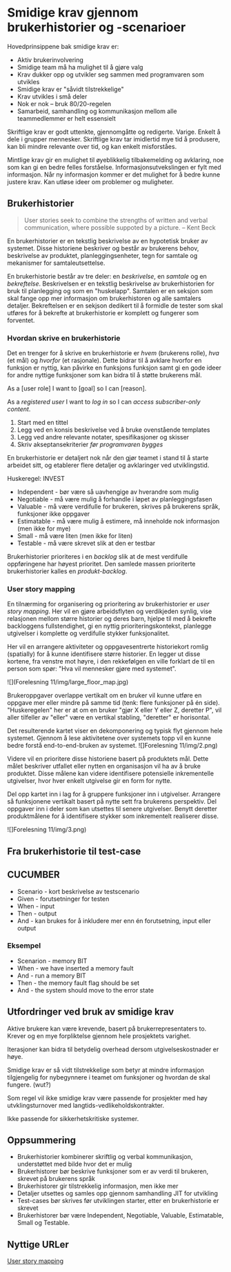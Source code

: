 # Smidige krav gjennom brukerhistorier og -scenarioer


Hovedprinsippene bak smidige krav er:
* Aktiv brukerinvolvering
* Smidige team må ha mulighet til å gjøre valg
* Krav dukker opp og utvikler seg sammen med programvaren som utvikles
* Smidige krav er "såvidt tilstrekkelige"
* Krav utvikles i små deler
* Nok er nok – bruk 80/20-regelen
* Samarbeid, samhandling og kommunikasjon mellom alle teammedlemmer er helt essensielt




Skriftlige krav er godt uttenkte, gjennomgåtte og redigerte. Varige. Enkelt å dele i grupper mennesker.
Skriftlige krav tar imidlertid mye tid å produsere, kan bli mindre relevante over tid, og kan enkelt misforståes.

Mintlige krav gir en mulighet til øyeblikkelig tilbakemelding og avklaring, noe som kan gi en bedre felles forståelse. Informasjonsutvekslingen er fylt med informasjon. Når ny informasjon kommer er det mulighet for å bedre kunne justere krav. Kan utløse ideer om problemer og muligheter.



## Brukerhistorier

> User stories seek to combine the strengths of written and verbal communication, where possible suppoted by a picture. – Kent Beck

En brukerhistorier er en tekstlig beskrivelse av en hypotetisk bruker av systemet. Disse historiene beskriver og består av brukerens behov, beskrivelse av produktet, planleggingsenheter, tegn for samtale og mekanismer for samtaleutsettelse.

En brukerhistorie består av tre deler: en _beskrivelse_, en _samtale_ og en _bekreftelse_. Beskrivelsen er en tekstlig beskrivelse av brukerhistorien for bruk til planlegging og som en "huskelapp". Samtalen er en seksjon som skal fange opp mer informasjon om brukerhistoren og alle samtalers detaljer. Bekreftelsen er en sekjson dedikert til å formidle de tester som skal utføres for å bekrefte at brukerhistorie er komplett og fungerer som forventet.


### Hvordan skrive en brukerhistorie
Det en trenger for å skrive en brukerhistorie er _hvem_ (brukerens rolle), _hva_ (et mål) og _hvorfor_ (et rasjonale). Dette bidrar til å avklare hvorfor en funksjon er nyttig, kan påvirke en funksjons funksjon samt gi en gode ideer for andre nyttige funksjoner som kan bidra til å støtte brukerens mål.

As a [user role] I want to [goal] so I can [reason].

As a _registered user_ I want to _log in_ so I can _access subscriber-only content_.

1. Start med en tittel
2. Legg ved en konsis beskrivelse ved å bruke ovenstående templates
3. Legg ved andre relevante notater, spesifikasjoner og skisser
4. Skriv akseptansekriterier _før programvaren bygges_

En brukerhistorie er detaljert nok når den gjør teamet i stand til å starte arbeidet sitt, og etablerer flere detaljer og avklaringer ved utviklingstid.

Huskeregel: INVEST

* Independent - bør være så uavhengige av hverandre som mulig
* Negotiable - må være mulig å forhandle i løpet av planleggingsfasen
* Valuable - må være verdifulle for brukeren, skrives på brukerens språk, funksjoner ikke oppgaver
* Estimatable - må være mulig å estimere, må inneholde nok informasjon (men ikke for mye)
* Small - må være liten (men ikke for liten)
* Testable - må være skrevet slik at den er testbar


Brukerhistorier prioriteres i en _backlog_ slik at de mest verdifulle oppføringene har høyest prioritet. Den samlede massen prioriterte brukerhistorier kalles en _produkt-backlog_.


### User story mapping
En tilnærming for organisering og prioritering av brukerhistorier er _user story mapping_. Her vil en gjøre arbeidsflyten og verdikjeden synlig,
vise relasjonen mellom større historier og deres barn,
hjelpe til med å bekrefte backloggens fullstendighet,
gi en nyttig prioriteringskontekst,
planlegge utgivelser i komplette og verdifulle stykker funksjonalitet.

Her vil en arrangere aktiviteter og oppgavesentrerte historiekort romlig (spatially) for å kunne identifisere større historier. En legger ut disse kortene, fra venstre mot høyre, i den rekkefølgen en ville forklart de til en person som spør: "Hva vil mennesker gjøre med systemet".

![](Forelesning 11/img/large_floor_map.jpg)

Brukeroppgaver overlappe vertikalt om en bruker vil kunne utføre en oppgave mer eller mindre på samme tid (tenk: flere funksjoner på én side). "Huskeregelen" her er at om en bruker "gjør X eller Y eller Z, deretter P", vil aller tilfeller av "eller" være en vertikal stabling, "deretter" er horisontal.

Det resulterende kartet viser en dekomponering og typisk flyt gjennom hele systemet. Gjennom å lese aktivitetene over systemets topp vil en kunne bedre forstå end-to-end-bruken av systemet.
![]Forelesning 11/img/2.png)

Videre vil en prioritere disse historiene basert på produktets mål. Dette målet beskriver utfallet eller nytten en organisasjon vil ha av å bruke produktet. Disse målene kan videre identifisere potensielle inkrementelle utgivelser, hvor hver enkelt utgivelse gir en form for nytte.

Del opp kartet inn i lag for å gruppere funksjoner inn i utgivelser. Arrangere så funksjonene vertikalt basert på nytte sett fra brukerens perspektiv. Del oppgaver inn i deler som kan utsettes til senere utgivelser. Benytt deretter produktmålene for å identifisere stykker som inkrementelt realiserer disse.

![]Forelesning 11/img/3.png)


## Fra brukerhistorie til test-case

## CUCUMBER
* Scenario - kort beskrivelse av testscenario
* Given - forutsetninger for testen
* When - input
* Then - output
* And - kan brukes for å inkludere mer enn én forutsetning, input eller output

### Eksempel

* Scenarion - memory BIT
* When - we have inserted a memory fault
* And - run a memory BIT
* Then - the memory fault flag should be set
* And - the system should move to the error state

## Utfordringer ved bruk av smidige krav
Aktive brukere kan være krevende, basert på brukerrepresentaters to. Krever og en mye forpliktelse gjennom hele prosjektets varighet.

Iterasjoner kan bidra til betydelig overhead dersom utgivelseskostnader er høye.

Smidige krav er så vidt tilstrekkelige som betyr at mindre informasjon tilgjengelig for nybegynnere i teamet om funksjoner og hvordan de skal fungere. (wut?)

Som regel vil ikke smidige krav være passende for prosjekter med høy utvklingsturnover med langtids-vedlikeholdskontrakter.

Ikke passende for sikkerhetskritiske systemer.

## Oppsummering
* Brukerhistorier kombinerer skriftlig og verbal kommunikasjon, understøttet med bilde hvor det er mulig
* Brukerhistorer bør beskrive funksjoner som er av verdi til brukeren, skrevet på brukerens språk
* Brukerhistorer gir tilstrekkelig informasjon, men ikke mer
* Detaljer utsettes og samles opp gjennom samhandling JIT for utvikling
* Test-cases bør skrives før utviklingen starter, etter en brukerhistorie er skrevet
* Brukerhistorer bør være Independent, Negotiable, Valuable, Estimatable, Small og Testable.

## Nyttige URLer
[User story mapping](http://www.agileproductdesign.com/presentations/user_story_mapping/index.html)